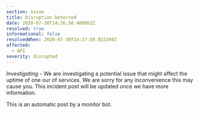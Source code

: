 ```yaml
---
section: issue
title: Disruption Detected
date: 2020-07-30T14:26:58.408962Z
resolved: true
informational: false
resolvedWhen: 2020-07-30T14:27:58.922349Z
affected:
  - API
severity: disrupted
---
```

*Investigating* - We are investigating a potential issue that might affect the uptime of one our of services. We are sorry for any inconvenience this may cause you. This incident post will be updated once we have more information.

This is an automatic post by a monitor bot.
        
